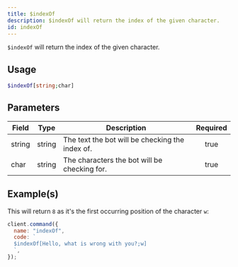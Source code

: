 ```yaml
---
title: $indexOf
description: $indexOf will return the index of the given character.
id: indexOf
---
```


`$indexOf` will return the index of the given character.

## Usage

```php
$indexOf[string;char]
```

## Parameters

| Field  | Type   | Description                                     | Required |
| ------ | ------ | ----------------------------------------------- | :------: |
| string | string | The text the bot will be checking the index of. |   true   |
| char   | string | The characters the bot will be checking for.    |   true   |

## Example(s)

This will return `8` as it's the first occurring position of the character `w`:

```javascript
client.command({
  name: "indexOf",
  code: `
  $indexOf[Hello, what is wrong with you?;w]
  `,
});
```

